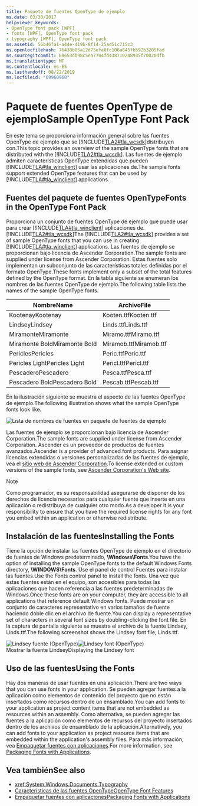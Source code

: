 ```yaml
---
title: Paquete de fuentes OpenType de ejemplo
ms.date: 03/30/2017
helpviewer_keywords:
- OpenType font pack [WPF]
- fonts [WPF], OpenType font pack
- typography [WPF], OpenType font pack
ms.assetid: 56b46fa1-a44e-419b-8f14-25ad51c715c3
ms.openlocfilehash: 76438b85a12d75efa0fc106a645fb592b3205fad
ms.sourcegitcommit: 68653db98c5ea7744fd438710248935f70020dfb
ms.translationtype: MT
ms.contentlocale: es-ES
ms.lasthandoff: 08/22/2019
ms.locfileid: "69960968"
---
```

# <a name="sample-opentype-font-pack"></a><span data-ttu-id="644b5-102">Paquete de fuentes OpenType de ejemplo</span><span class="sxs-lookup"><span data-stu-id="644b5-102">Sample OpenType Font Pack</span></span>
<span data-ttu-id="644b5-103">En este tema se proporciona información general sobre las fuentes OpenType de ejemplo que se [!INCLUDE[TLA2#tla_wcsdk](../../../../includes/tla2sharptla-wcsdk-md.md)]distribuyen con.</span><span class="sxs-lookup"><span data-stu-id="644b5-103">This topic provides an overview of the sample OpenType fonts that are distributed with the [!INCLUDE[TLA2#tla_wcsdk](../../../../includes/tla2sharptla-wcsdk-md.md)].</span></span> <span data-ttu-id="644b5-104">Las fuentes de ejemplo admiten características OpenType extendidas que pueden [!INCLUDE[TLA#tla_winclient](../../../../includes/tlasharptla-winclient-md.md)] usar las aplicaciones de.</span><span class="sxs-lookup"><span data-stu-id="644b5-104">The sample fonts support extended OpenType features that can be used by [!INCLUDE[TLA#tla_winclient](../../../../includes/tlasharptla-winclient-md.md)] applications.</span></span>  

<a name="overview"></a>   
## <a name="fonts-in-the-opentype-font-pack"></a><span data-ttu-id="644b5-105">Fuentes del paquete de fuentes OpenType</span><span class="sxs-lookup"><span data-stu-id="644b5-105">Fonts in the OpenType Font Pack</span></span>  
 <span data-ttu-id="644b5-106">Proporciona un conjunto de fuentes OpenType de ejemplo que puede usar para crear [!INCLUDE[TLA#tla_winclient](../../../../includes/tlasharptla-winclient-md.md)] aplicaciones de. [!INCLUDE[TLA2#tla_wcsdk](../../../../includes/tla2sharptla-wcsdk-md.md)]</span><span class="sxs-lookup"><span data-stu-id="644b5-106">The [!INCLUDE[TLA2#tla_wcsdk](../../../../includes/tla2sharptla-wcsdk-md.md)] provides a set of sample OpenType fonts that you can use in creating [!INCLUDE[TLA#tla_winclient](../../../../includes/tlasharptla-winclient-md.md)] applications.</span></span> <span data-ttu-id="644b5-107">Las fuentes de ejemplo se proporcionan bajo licencia de Ascender Corporation.</span><span class="sxs-lookup"><span data-stu-id="644b5-107">The sample fonts are supplied under license from Ascender Corporation.</span></span> <span data-ttu-id="644b5-108">Estas fuentes solo implementan un subconjunto de las características totales definidas por el formato OpenType.</span><span class="sxs-lookup"><span data-stu-id="644b5-108">These fonts implement only a subset of the total features defined by the OpenType format.</span></span> <span data-ttu-id="644b5-109">En la tabla siguiente se enumeran los nombres de las fuentes OpenType de ejemplo.</span><span class="sxs-lookup"><span data-stu-id="644b5-109">The following table lists the names of the sample OpenType fonts.</span></span>  
  
|<span data-ttu-id="644b5-110">**Nombre**</span><span class="sxs-lookup"><span data-stu-id="644b5-110">**Name**</span></span>|<span data-ttu-id="644b5-111">**Archivo**</span><span class="sxs-lookup"><span data-stu-id="644b5-111">**File**</span></span>|  
|--------------|--------------|  
|<span data-ttu-id="644b5-112">Kootenay</span><span class="sxs-lookup"><span data-stu-id="644b5-112">Kootenay</span></span>|<span data-ttu-id="644b5-113">Kooten.ttf</span><span class="sxs-lookup"><span data-stu-id="644b5-113">Kooten.ttf</span></span>|  
|<span data-ttu-id="644b5-114">Lindsey</span><span class="sxs-lookup"><span data-stu-id="644b5-114">Lindsey</span></span>|<span data-ttu-id="644b5-115">Linds.ttf</span><span class="sxs-lookup"><span data-stu-id="644b5-115">Linds.ttf</span></span>|  
|<span data-ttu-id="644b5-116">Miramonte</span><span class="sxs-lookup"><span data-stu-id="644b5-116">Miramonte</span></span>|<span data-ttu-id="644b5-117">Miramo.ttf</span><span class="sxs-lookup"><span data-stu-id="644b5-117">Miramo.ttf</span></span>|  
|<span data-ttu-id="644b5-118">Miramonte Bold</span><span class="sxs-lookup"><span data-stu-id="644b5-118">Miramonte Bold</span></span>|<span data-ttu-id="644b5-119">Miramob.ttf</span><span class="sxs-lookup"><span data-stu-id="644b5-119">Miramob.ttf</span></span>|  
|<span data-ttu-id="644b5-120">Pericles</span><span class="sxs-lookup"><span data-stu-id="644b5-120">Pericles</span></span>|<span data-ttu-id="644b5-121">Peric.ttf</span><span class="sxs-lookup"><span data-stu-id="644b5-121">Peric.ttf</span></span>|  
|<span data-ttu-id="644b5-122">Pericles Light</span><span class="sxs-lookup"><span data-stu-id="644b5-122">Pericles Light</span></span>|<span data-ttu-id="644b5-123">Pericl.ttf</span><span class="sxs-lookup"><span data-stu-id="644b5-123">Pericl.ttf</span></span>|  
|<span data-ttu-id="644b5-124">Pescadero</span><span class="sxs-lookup"><span data-stu-id="644b5-124">Pescadero</span></span>|<span data-ttu-id="644b5-125">Pesca.ttf</span><span class="sxs-lookup"><span data-stu-id="644b5-125">Pesca.ttf</span></span>|  
|<span data-ttu-id="644b5-126">Pescadero Bold</span><span class="sxs-lookup"><span data-stu-id="644b5-126">Pescadero Bold</span></span>|<span data-ttu-id="644b5-127">Pescab.ttf</span><span class="sxs-lookup"><span data-stu-id="644b5-127">Pescab.ttf</span></span>|  
  
 <span data-ttu-id="644b5-128">En la ilustración siguiente se muestra el aspecto de las fuentes OpenType de ejemplo.</span><span class="sxs-lookup"><span data-stu-id="644b5-128">The following illustration shows what the sample OpenType fonts look like.</span></span>  
  
 ![Lista de nombres de fuentes en paquete de fuentes de ejemplo](./media/sample-opentype-font-pack/font-names-sample-pack.gif)  
  
 <span data-ttu-id="644b5-130">Las fuentes de ejemplo se proporcionan bajo licencia de Ascender Corporation.</span><span class="sxs-lookup"><span data-stu-id="644b5-130">The sample fonts are supplied under license from Ascender Corporation.</span></span> <span data-ttu-id="644b5-131">Ascender es un proveedor de productos de fuentes avanzados.</span><span class="sxs-lookup"><span data-stu-id="644b5-131">Ascender is a provider of advanced font products.</span></span> <span data-ttu-id="644b5-132">Para asignar licencias extendidas o versiones personalizadas de las fuentes de ejemplo, vea el [sitio web de Ascender Corporation](https://go.microsoft.com/fwlink/?LinkId=182627).</span><span class="sxs-lookup"><span data-stu-id="644b5-132">To license extended or custom versions of the sample fonts, see [Ascender Corporation's Web site](https://go.microsoft.com/fwlink/?LinkId=182627).</span></span>  
  
> [!NOTE]
> <span data-ttu-id="644b5-133">Como programador, es su responsabilidad asegurarse de disponer de los derechos de licencia necesarios para cualquier fuente que inserte en una aplicación o redistribuya de cualquier otro modo.</span><span class="sxs-lookup"><span data-stu-id="644b5-133">As a developer it is your responsibility to ensure that you have the required license rights for any font you embed within an application or otherwise redistribute.</span></span>  
  
<a name="installing_the_fonts"></a>   
## <a name="installing-the-fonts"></a><span data-ttu-id="644b5-134">Instalación de las fuentes</span><span class="sxs-lookup"><span data-stu-id="644b5-134">Installing the Fonts</span></span>  
 <span data-ttu-id="644b5-135">Tiene la opción de instalar las fuentes OpenType de ejemplo en el directorio de fuentes de Windows predeterminado, **\Windows\Fonts**.</span><span class="sxs-lookup"><span data-stu-id="644b5-135">You have the option of installing the sample OpenType fonts to the default Windows Fonts directory, **\WINDOWS\Fonts**.</span></span> <span data-ttu-id="644b5-136">Use el panel de control Fuentes para instalar las fuentes.</span><span class="sxs-lookup"><span data-stu-id="644b5-136">Use the Fonts control panel to install the fonts.</span></span> <span data-ttu-id="644b5-137">Una vez que estas fuentes están en el equipo, son accesibles para todas las aplicaciones que hacen referencia a las fuentes predeterminadas de Windows.</span><span class="sxs-lookup"><span data-stu-id="644b5-137">Once these fonts are on your computer, they are accessible to all applications that reference default Windows fonts.</span></span> <span data-ttu-id="644b5-138">Puede mostrar un conjunto de caracteres representativo en varios tamaños de fuente haciendo doble clic en el archivo de fuente.</span><span class="sxs-lookup"><span data-stu-id="644b5-138">You can display a representative set of characters in several font sizes by doubling-clicking the font file.</span></span> <span data-ttu-id="644b5-139">En la captura de pantalla siguiente se muestra el archivo de la fuente Lindsey, Linds.ttf.</span><span class="sxs-lookup"><span data-stu-id="644b5-139">The following screenshot shows the Lindsey font file, Linds.ttf.</span></span>  
  
 <span data-ttu-id="644b5-140">![Lindsey fuente &#40;OpenType&#41; ](./media/typographyinwpf-04.png "TypographyInWPF_04")</span><span class="sxs-lookup"><span data-stu-id="644b5-140">![Lindsey font &#40;OpenType&#41;](./media/typographyinwpf-04.png "TypographyInWPF_04")</span></span>  
<span data-ttu-id="644b5-141">Mostrar la fuente Lindsey</span><span class="sxs-lookup"><span data-stu-id="644b5-141">Displaying the Lindsey font</span></span>  
  
<a name="using_the_fonts"></a>   
## <a name="using-the-fonts"></a><span data-ttu-id="644b5-142">Uso de las fuentes</span><span class="sxs-lookup"><span data-stu-id="644b5-142">Using the Fonts</span></span>  
 <span data-ttu-id="644b5-143">Hay dos maneras de usar fuentes en una aplicación.</span><span class="sxs-lookup"><span data-stu-id="644b5-143">There are two ways that you can use fonts in your application.</span></span> <span data-ttu-id="644b5-144">Se pueden agregar fuentes a la aplicación como elementos de contenido del proyecto que no están insertados como recursos dentro de un ensamblado.</span><span class="sxs-lookup"><span data-stu-id="644b5-144">You can add fonts to your application as project content items that are not embedded as resources within an assembly.</span></span> <span data-ttu-id="644b5-145">Como alternativa, se pueden agregar las fuentes a la aplicación como elementos de recursos del proyecto insertados dentro de los archivos de ensamblado de la aplicación.</span><span class="sxs-lookup"><span data-stu-id="644b5-145">Alternatively, you can add fonts to your application as project resource items that are embedded within the application's assembly files.</span></span> <span data-ttu-id="644b5-146">Para más información, vea [Empaquetar fuentes con aplicaciones](packaging-fonts-with-applications.md).</span><span class="sxs-lookup"><span data-stu-id="644b5-146">For more information, see [Packaging Fonts with Applications](packaging-fonts-with-applications.md).</span></span>  
  
## <a name="see-also"></a><span data-ttu-id="644b5-147">Vea también</span><span class="sxs-lookup"><span data-stu-id="644b5-147">See also</span></span>

- <xref:System.Windows.Documents.Typography>
- [<span data-ttu-id="644b5-148">Características de las fuentes OpenType</span><span class="sxs-lookup"><span data-stu-id="644b5-148">OpenType Font Features</span></span>](opentype-font-features.md)
- [<span data-ttu-id="644b5-149">Empaquetar fuentes con aplicaciones</span><span class="sxs-lookup"><span data-stu-id="644b5-149">Packaging Fonts with Applications</span></span>](packaging-fonts-with-applications.md)
